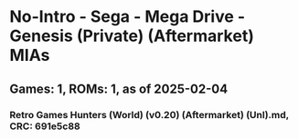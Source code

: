 # No-Intro - Sega - Mega Drive - Genesis (Private) (Aftermarket) MIAs
## Games: 1, ROMs: 1, as of 2025-02-04
### Retro Games Hunters (World) (v0.20) (Aftermarket) (Unl).md, CRC: 691e5c88
